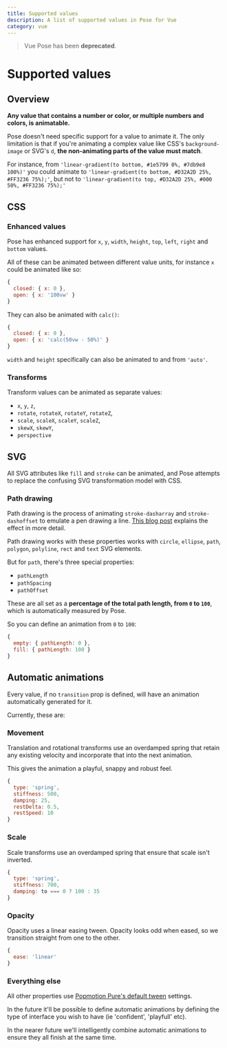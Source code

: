 ```yaml
---
title: Supported values
description: A list of supported values in Pose for Vue
category: vue
---
```


> Vue Pose has been **deprecated**.

# Supported values

<TOC />

## Overview

**Any value that contains a number or color, or multiple numbers and colors, is animatable.**

Pose doesn't need specific support for a value to animate it. The only limitation is that if you're animating a complex value like CSS's `background-image` or SVG's `d`, **the non-animating parts of the value must match**.

For instance, from `'linear-gradient(to bottom, #1e5799 0%, #7db9e8 100%)'` you could animate to `'linear-gradient(to bottom, #D32A2D 25%, #FF3236 75%);'`, but not to `'linear-gradient(to top, #D32A2D 25%, #000 50%, #FF3236 75%);'`

## CSS

### Enhanced values

Pose has enhanced support for `x`, `y`, `width`, `height`, `top`, `left`, `right` and `bottom` values.

All of these can be animated between different value units, for instance `x` could be animated like so:

```javascript
{
  closed: { x: 0 },
  open: { x: '100vw' }
}
```

They can also be animated with `calc()`:

```javascript
{
  closed: { x: 0 },
  open: { x: 'calc(50vw - 50%)' }
}
```

`width` and `height` specifically can also be animated to and from `'auto'`.

### Transforms

Transform values can be animated as separate values:

- `x`, `y`, `z`, 
- `rotate`, `rotateX`, `rotateY`, `rotateZ`, 
- `scale`, `scaleX`, `scaleY`, `scaleZ`, 
- `skewX`, `skewY`, 
- `perspective`

## SVG

All SVG attributes like `fill` and `stroke` can be animated, and Pose attempts to replace the confusing SVG transformation model with CSS.

### Path drawing

Path drawing is the process of animating `stroke-dasharray` and `stroke-dashoffset` to emulate a pen drawing a line. [This blog post](https://css-tricks.com/svg-line-animation-works/) explains the effect in more detail.

Path drawing works with these properties works with `circle`, `ellipse`, `path`, `polygon`, `polyline`, `rect` and `text` SVG elements.

But for `path`, there's three special properties:

* `pathLength`
* `pathSpacing`
* `pathOffset`

These are all set as a **percentage of the total path length, from `0` to `100`**, which is automatically measured by Pose.

So you can define an animation from `0` to `100`:

```javascript
{
  empty: { pathLength: 0 },
  fill: { pathLength: 100 }
}
```

## Automatic animations

Every value, if no `transition` prop is defined, will have an animation automatically generated for it.

Currently, these are:

### Movement

Translation and rotational transforms use an overdamped spring that retain any existing velocity and incorporate that into the next animation.

This gives the animation a playful, snappy and robust feel.

```javascript
{
  type: 'spring',
  stiffness: 500,
  damping: 25,
  restDelta: 0.5,
  restSpeed: 10
}
```

### Scale

Scale transforms use an overdamped spring that ensure that scale isn't inverted.

```javascript
{
  type: 'spring',
  stiffness: 700,
  damping: to === 0 ? 100 : 35
}
```

### Opacity

Opacity uses a linear easing tween. Opacity looks odd when eased, so we transition straight from one to the other.

```javascript
{
  ease: 'linear'
}
```

### Everything else

All other properties use [Popmotion Pure's default tween](/api/tween) settings.

In the future it'll be possible to define automatic animations by defining the type of interface you wish to have (ie 'confident', 'playfull' etc).

In the nearer future we'll intelligently combine automatic animations to ensure they all finish at the same time.
